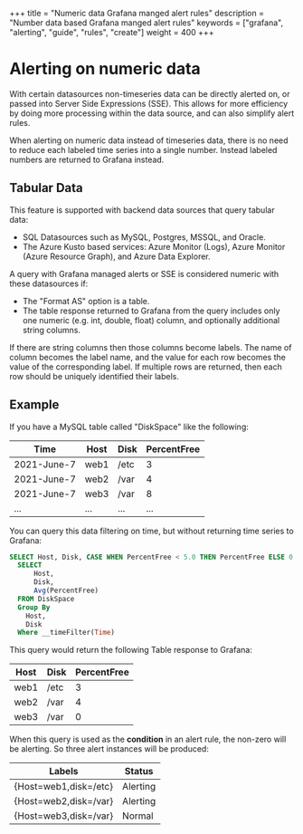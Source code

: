 +++
title = "Numeric data Grafana manged alert rules"
description = "Number data based Grafana manged alert rules"
keywords = ["grafana", "alerting", "guide", "rules", "create"]
weight = 400
+++

# Alerting on numeric data

With certain datasources non-timeseries data can be directly alerted on, or passed into Server Side Expressions (SSE). This allows for more efficiency by doing more processing within the data source, and can also simplify alert rules.

When alerting on numeric data instead of timeseries data, there is no need to reduce each labeled time series into a single number. Instead labeled numbers are returned to Grafana instead.

## Tabular Data

This feature is supported with backend data sources that query tabular data:
 - SQL Datasources such as MySQL, Postgres, MSSQL, and Oracle.
 - The Azure Kusto based services: Azure Monitor (Logs), Azure Monitor (Azure Resource Graph), and Azure Data Explorer.

A query with Grafana managed alerts or SSE is considered numeric with these datasources if:
 - The "Format AS" option is a table.
 - The table response returned to Grafana from the query includes only one numeric (e.g. int, double, float) column, and optionally additional string columns.

If there are string columns then those columns become labels. The name of column becomes the label name, and the value for each row becomes the value of the corresponding label. If multiple rows are returned, then each row should be uniquely identified their labels.

## Example

If you have a MySQL table called "DiskSpace" like the following:

| Time        | Host | Disk | PercentFree
| ----------- | ---  | -----| --------
| 2021-June-7 | web1 | /etc | 3
| 2021-June-7 | web2 | /var | 4
| 2021-June-7 | web3 | /var | 8
| ...         | ...  | ...  | ...

You can query this data filtering on time, but without returning time series to Grafana:

```sql
SELECT Host, Disk, CASE WHEN PercentFree < 5.0 THEN PercentFree ELSE 0 END FROM (
  SELECT 
      Host, 
      Disk, 
      Avg(PercentFree) 
  FROM DiskSpace
  Group By 
    Host, 
    Disk
  Where __timeFilter(Time)
```

This query would return the following Table response to Grafana:

| Host | Disk | PercentFree
| ---  | -----| --------
| web1 | /etc | 3
| web2 | /var | 4
| web3 | /var | 0

When this query is used as the **condition** in an alert rule, the non-zero will be alerting. So three alert instances will be produced:

| Labels                | Status 
| ----------------------| ------
| {Host=web1,disk=/etc} | Alerting
| {Host=web2,disk=/var} | Alerting
| {Host=web3,disk=/var} | Normal 